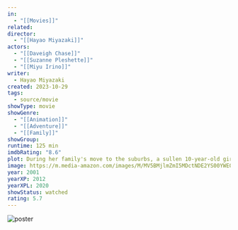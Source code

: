 ```yaml
---
in:
  - "[[Movies]]"
related: 
director:
  - "[[Hayao Miyazaki]]"
actors:
  - "[[Daveigh Chase]]"
  - "[[Suzanne Pleshette]]"
  - "[[Miyu Irino]]"
writer:
  - Hayao Miyazaki
created: 2023-10-29
tags:
  - source/movie
showType: movie
showGenre:
  - "[[Animation]]"
  - "[[Adventure]]"
  - "[[Family]]"
showGroup: 
runtime: 125 min
imdbRating: "8.6"
plot: During her family's move to the suburbs, a sullen 10-year-old girl wanders into a world ruled by gods, witches and spirits, a world where humans are changed into beasts.
image: https://m.media-amazon.com/images/M/MV5BMjlmZmI5MDctNDE2YS00YWE0LWE5ZWItZDBhYWQ0NTcxNWRhXkEyXkFqcGdeQXVyMTMxODk2OTU@._V1_SX300.jpg
year: 2001
yearXP: 2012
yearXPL: 2020
showStatus: watched
rating: 5.7
---
```

![poster](https://m.media-amazon.com/images/M/MV5BMjlmZmI5MDctNDE2YS00YWE0LWE5ZWItZDBhYWQ0NTcxNWRhXkEyXkFqcGdeQXVyMTMxODk2OTU@._V1_SX300.jpg)

